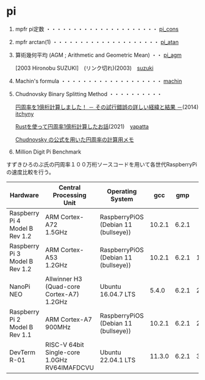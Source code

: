 # pi

1. mpfr pi定数 ・・・・・・・・・・・・・・・・・・・・・ [pi_cons](pi_cons)
2. mpfr arctan(1)  ・・・・・・・・・・・・・・・・・・・・ [pi_atan](pi_atan)
3. 算術幾何平均 (AGM ; Arithmetic and Geometric Mean) ・・ [pi_agm](pi_agm)

    [2003 Hironobu SUZUKI]　(リンク切れ)(2003)　[suzuki](suzuki)

4. Machin's formula  ・・・・・・・・・・・・・・・・・・・ [machin](machin)
5. Chudnovsky Binary Splitting Method ・・・・・・・・・・

    [円周率を1億桁計算しました！ － その試行錯誤の詳しい経緯と結果 －](https://itchyny.hatenablog.com/entry/20120304/1330870932)(2014)　[itchyny](itchyny)
    
    [Rustを使って円周率1億桁計算したお話](https://zenn.dev/uu/articles/48e2d4098b6aca)(2021)　[yapatta](yapatta)
    
    [Chudnovsky の公式を用いた円周率の計算用メモ](https://qiita.com/peria/items/c02ef9fc18fb0362fb89)

6. Million Digit Pi Benchmark

すずきひろのぶ氏の円周率１００万桁ソースコードを用いて各世代RaspberryPiの速度比較を行う。

|Hardware|Central<br>Processing<br>Unit|Operating<br>System|gcc|gmp|time|
|---|---|---|---|---|---:|
|Raspberry Pi 4<br>Model B Rev 1.2|ARM Cortex-A72<br>1.5GHz|RaspberryPiOS<br>(Debian 11 (bullseye))|10.2.1|6.2.1|	4.875s|
|Raspberry Pi 3<br>Model B Rev 1.2|ARM Cortex-A53<br>1.2GHz|RaspberryPiOS<br>(Debian 11 (bullseye))|10.2.1|6.2.1|13.826s|
|NanoPi NEO|Allwinner H3<br>(Quad-core Cortex-A7)<br>1.2GHz|Ubuntu 16.04.7 LTS|5.4.0|6.2.1|21.383s|
|Raspberry Pi 2<br>Model B Rev 1.1|ARM Cortex-A7<br>900MHz|RaspberryPiOS<br>(Debian 11 (bullseye))|10.2.1|6.2.1|21.798s|
|DevTerm R-01|RISC-V 64bit Single-core<br>1.0GHz<br>RV64IMAFDCVU|Ubuntu 22.04.1 LTS|11.3.0|6.2.1|32.788s|





